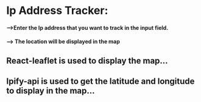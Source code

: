 # Ip Address Tracker:
#### -->Enter the Ip address that you want to track in the input field.
#### -->  The location will be displayed in the map

## React-leaflet is used to display the map...
## Ipify-api is used to get the latitude and longitude to display in the map...
